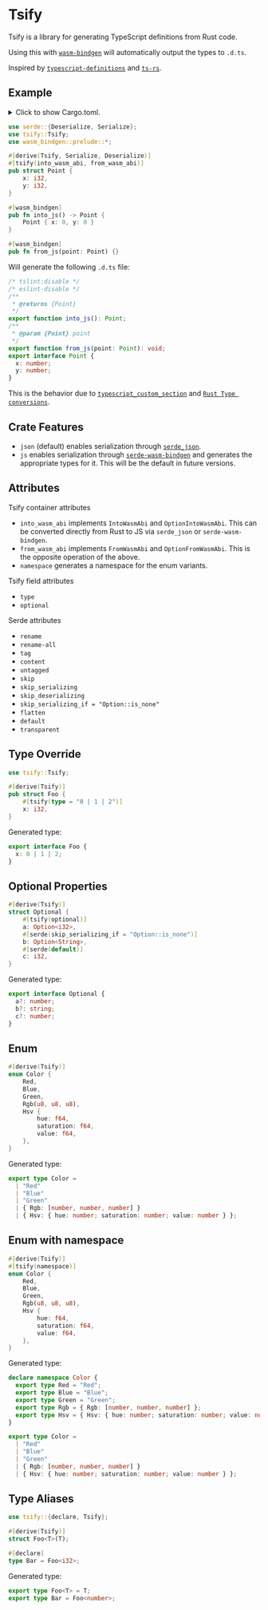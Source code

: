 # Tsify

Tsify is a library for generating TypeScript definitions from Rust code.

Using this with [`wasm-bindgen`](https://github.com/rustwasm/wasm-bindgen) will automatically output the types to `.d.ts`.

Inspired by [`typescript-definitions`](https://github.com/arabidopsis/typescript-definitions) and [`ts-rs`](https://github.com/Aleph-Alpha/ts-rs).

## Example

<details>
<summary>
Click to show Cargo.toml.
</summary>

```toml
[dependencies]
tsify = "0.4.5"
serde = { version = "1.0", features = ["derive"] }
wasm-bindgen = { version = "0.2" }
```

</details>

```rust
use serde::{Deserialize, Serialize};
use tsify::Tsify;
use wasm_bindgen::prelude::*;

#[derive(Tsify, Serialize, Deserialize)]
#[tsify(into_wasm_abi, from_wasm_abi)]
pub struct Point {
    x: i32,
    y: i32,
}

#[wasm_bindgen]
pub fn into_js() -> Point {
    Point { x: 0, y: 0 }
}

#[wasm_bindgen]
pub fn from_js(point: Point) {}
```

Will generate the following `.d.ts` file:

```ts
/* tslint:disable */
/* eslint-disable */
/**
 * @returns {Point}
 */
export function into_js(): Point;
/**
 * @param {Point} point
 */
export function from_js(point: Point): void;
export interface Point {
  x: number;
  y: number;
}
```

This is the behavior due to [`typescript_custom_section`](https://rustwasm.github.io/docs/wasm-bindgen/reference/attributes/on-rust-exports/typescript_custom_section.html) and [`Rust Type conversions`](https://rustwasm.github.io/docs/wasm-bindgen/contributing/design/rust-type-conversions.html).

## Crate Features

- `json` (default) enables serialization through [`serde_json`](https://github.com/serde-rs/json).
- `js` enables serialization through [`serde-wasm-bindgen`](https://github.com/cloudflare/serde-wasm-bindgen) and generates the appropriate types for it. This will be the default in future versions.

## Attributes

Tsify container attributes

- `into_wasm_abi` implements `IntoWasmAbi` and `OptionIntoWasmAbi`. This can be converted directly from Rust to JS via `serde_json` or `serde-wasm-bindgen`.
- `from_wasm_abi` implements `FromWasmAbi` and `OptionFromWasmAbi`. This is the opposite operation of the above.
- `namespace` generates a namespace for the enum variants.

Tsify field attributes

- `type`
- `optional`

Serde attributes

- `rename`
- `rename-all`
- `tag`
- `content`
- `untagged`
- `skip`
- `skip_serializing`
- `skip_deserializing`
- `skip_serializing_if = "Option::is_none"`
- `flatten`
- `default`
- `transparent`

## Type Override

```rust
use tsify::Tsify;

#[derive(Tsify)]
pub struct Foo {
    #[tsify(type = "0 | 1 | 2")]
    x: i32,
}
```

Generated type:

```ts
export interface Foo {
  x: 0 | 1 | 2;
}
```

## Optional Properties

```rust
#[derive(Tsify)]
struct Optional {
    #[tsify(optional)]
    a: Option<i32>,
    #[serde(skip_serializing_if = "Option::is_none")]
    b: Option<String>,
    #[serde(default)]
    c: i32,
}
```

Generated type:

```ts
export interface Optional {
  a?: number;
  b?: string;
  c?: number;
}
```

## Enum

```rust
#[derive(Tsify)]
enum Color {
    Red,
    Blue,
    Green,
    Rgb(u8, u8, u8),
    Hsv {
        hue: f64,
        saturation: f64,
        value: f64,
    },
}
```

Generated type:

```ts
export type Color =
  | "Red"
  | "Blue"
  | "Green"
  | { Rgb: [number, number, number] }
  | { Hsv: { hue: number; saturation: number; value: number } };
```

## Enum with namespace

```rust
#[derive(Tsify)]
#[tsify(namespace)]
enum Color {
    Red,
    Blue,
    Green,
    Rgb(u8, u8, u8),
    Hsv {
        hue: f64,
        saturation: f64,
        value: f64,
    },
}
```

Generated type:

```ts
declare namespace Color {
  export type Red = "Red";
  export type Blue = "Blue";
  export type Green = "Green";
  export type Rgb = { Rgb: [number, number, number] };
  export type Hsv = { Hsv: { hue: number; saturation: number; value: number } };
}

export type Color =
  | "Red"
  | "Blue"
  | "Green"
  | { Rgb: [number, number, number] }
  | { Hsv: { hue: number; saturation: number; value: number } };
```

## Type Aliases

```rust
use tsify::{declare, Tsify};

#[derive(Tsify)]
struct Foo<T>(T);

#[declare]
type Bar = Foo<i32>;
```

Generated type:

```ts
export type Foo<T> = T;
export type Bar = Foo<number>;
```
